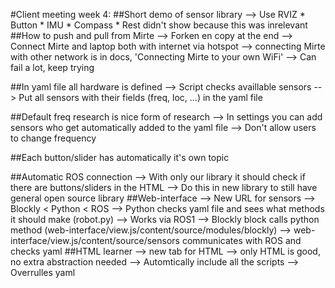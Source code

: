 #Client meeting week 4:
##Short demo of sensor library --> Use RVIZ
    * Button
    * IMU 
    * Compass
    * Rest didn't show because this was inrelevant 
##How to push and pull from Mirte 
    --> Forken en copy at the end
    --> Connect Mirte and laptop both with internet via hotspot
    --> connecting Mirte with other network is in docs, 'Connecting Mirte to your own WiFi'
    --> Can fail a lot, keep trying

##In yaml file all hardware is defined
    --> Script checks availlable sensors
    --> Put all sensors with their fields (freq, loc, ...) in the yaml file

##Default freq research is nice form of research
    --> In settings you can add sensors who get automatically added to the yaml file
    --> Don't allow users to change frequency 

##Each button/slider has automatically it's own topic

##Automatic ROS connection 
    --> With only our library it should check if there are buttons/sliders in the HTML
        --> Do this in new library to still have general open source library
##Web-interface
    --> New URL for sensors
    --> Blockly < Python < ROS
    --> Python checks yaml file and sees what methods it should make (robot.py)
    --> Works via ROS1
    --> Blockly block calls python method (web-interface/view.js/content/source/modules/blockly)
    --> web-interface/view.js/content/source/sensors communicates with ROS and checks yaml
##HTML learner
    --> new tab for HTML
    --> only HTML is good, no extra abstraction needed
        --> Automtically include all the scripts
        --> Overrulles yaml